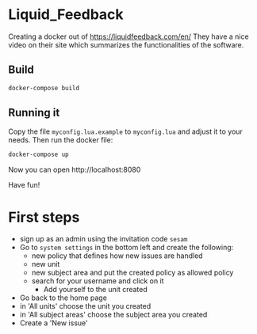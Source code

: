 # Liquid_Feedback

Creating a docker out of https://liquidfeedback.com/en/
They have a nice video on their site which summarizes the functionalities of the
software.

## Build

```bash
docker-compose build
```

## Running it

Copy the file `myconfig.lua.example` to `myconfig.lua` and adjust it to your needs.
Then run the docker file:

```bash
docker-compose up
```

Now you can open http://localhost:8080

Have fun!

# First steps

- sign up as an admin using the invitation code `sesam`
- Go to `system settings` in the bottom left and create the following:
  - new policy that defines how new issues are handled
  - new unit
  - new subject area and put the created policy as allowed policy
  - search for your username and click on it
    - Add yourself to the unit created
- Go back to the home page
- in 'All units' choose the unit you created
- in 'All subject areas' choose the subject area you created
- Create a 'New issue'
